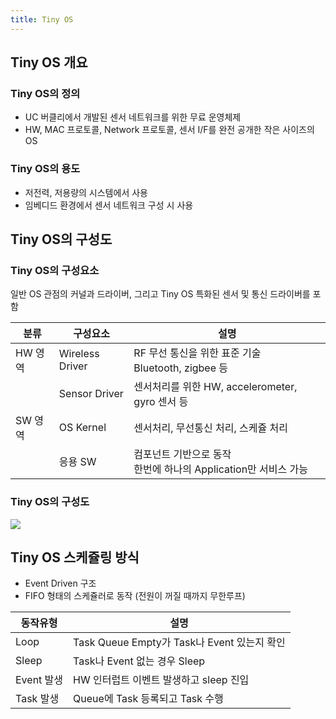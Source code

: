 ```yaml
---
title: Tiny OS
---
```


## Tiny OS 개요
### Tiny OS의 정의
* UC 버클리에서 개발된 센서 네트워크를 위한 무료 운영체제
* HW, MAC 프로토콜, Network 프로토콜, 센서 I/F를 완전 공개한 작은 사이즈의 OS

### Tiny OS의 용도
* 저전력, 저용량의 시스템에서 사용
* 임베디드 환경에서 센서 네트워크 구성 시 사용

## Tiny OS의 구성도
### Tiny OS의 구성요소
일반 OS 관점의 커널과 드라이버, 그리고 Tiny OS 특화된 센서 및 통신 드라이버를 포함

|분류|구성요소|설명|
|----|--------|----|
|HW 영역|Wireless Driver|RF 무선 통신을 위한 표준 기술<br>Bluetooth, zigbee 등|
| |Sensor Driver|센서처리를 위한 HW, accelerometer, gyro 센서 등|
|SW 영역|OS Kernel|센서처리, 무선통신 처리, 스케쥴 처리|
| |응용 SW|컴포넌트 기반으로 동작<br>한번에 하나의 Application만 서비스 가능|

### Tiny OS의 구성도
![](http://cfile23.uf.tistory.com/image/17519F404E93D8F8027CE7)

## Tiny OS 스케쥴링 방식
* Event Driven 구조
* FIFO 형태의 스케쥴러로 동작 (전원이 꺼질 때까지 무한루프)

|동작유형|설명|
|--------|----|
|Loop|Task Queue Empty가 Task나 Event 있는지 확인|
|Sleep|Task나 Event 없는 경우 Sleep|
|Event 발생|HW 인터럽트 이벤트 발생하고 sleep 진입|
|Task 발생|Queue에 Task 등록되고 Task 수행|
